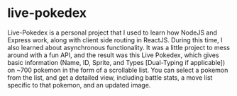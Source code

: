 # live-pokedex

Live-Pokedex is a personal project that I used to learn how NodeJS and Express work, along with client side routing in ReactJS.  During this time, I also learned about asynchronous functionality.  It was a little project to mess around with a fun API, and the result was this Live Pokedex, which gives basic information (Name, ID, Sprite, and Types [Dual-Typing if applicable]) on ~700 pokemon in the form of a scrollable list.  You can select a pokemon from the list, and get a detailed view, including battle stats, a move list specific to that pokemon, and an updated image.

